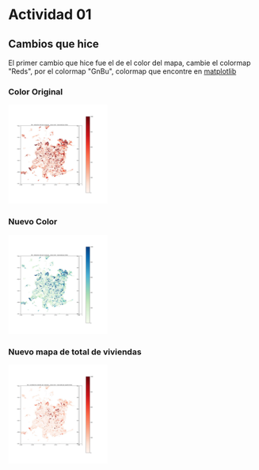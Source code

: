 # Actividad 01

## Cambios que hice
El primer cambio que hice fue el de el color del mapa, cambie el colormap "Reds", por el colormap "GnBu",
colormap que encontre en [matplotlib](https://matplotlib.org/stable/users/explain/colors/colormaps.html#scientific-colour-maps)

### Color Original

<img src="PoblacionRM_C2017_Perez-Original.jpg" alt="Color Original" width="200">

### Nuevo Color

<img src="PoblacionRM_C2017_Perez.jpg" alt="Nuevo Color" width="200">


### Nuevo mapa de total de viviendas
<img src="ViviendasRM_C2017_Perez.jpg" alt="Nuevo Mapa" width="200">
